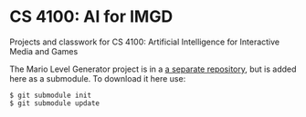 # CS 4100: AI for IMGD

Projects and classwork for CS 4100: Artificial Intelligence for Interactive
Media and Games

The Mario Level Generator project is in a [a separate
repository](https://github.com/jojonium/Mario-AI-Framework), but is added here
as a submodule. To download it here use:

```
$ git submodule init
$ git submodule update
```
